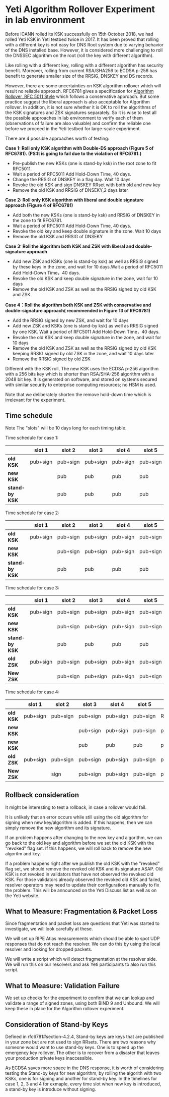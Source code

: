 # Yeti Algorithm Rollover Experiment in lab environment 

Before ICANN rolled its KSK successfully on 15th October 2018, we had rolled Yeti KSK in Yeti testbed twice in 2017. It has been proved that rolling with a different key is not easy for DNS Root system due to varying behavior of the DNS installed base. However, it is considered more challenging to roll the DNSSEC algorithm on the root (roll the key with different algorithm).

Like rolling with a different key, rolling with a different algorithm has security benefit. Moreover, rolling from current RSA/SHA256 to ECDSA p-256 has benefit to generate smaller size of the RRSIG, DNSKEY and DS records.

However, there are some uncertainties on KSK algorithm rollover which will result no reliable approach. RFC6781 gives a specification for [Algorithm Rollover, RFC 5011 Style](https://tools.ietf.org/html/rfc6781#section-4.1.4.2) which follows a conservative approach. But some practice suggest the liberal approach is also acceptable for Algorithm rollover. In addition, it is not sure whether it is OK to roll the algorithms of the KSK signatures and ZSK signatures separately. So it is wise to test all the possible approaches in lab environment to verify each of them (observations of failure are also valuable) and confirm the reliable one before we proceed in the Yeti testbed for large-scale experiment.  

There are 4 possible approaches worth of testing:

**Case 1: Roll only KSK algorithm with Double-DS approach (Figure 5 of RFC6781). (PS:It is going to fail due to the violation of RFC6781.)** 
   * Pre-publish the new KSKs (one is stand-by ksk) in the root zone to fit RFC5011. 
   * Wait a period of RFC5011 Add Hold-Down Time, 40 days. 
   * Change the RRSIG of DNSKEY in a flag day. Wait 10 days
   * Revoke the old KSK and sign DNSKEY RRset with both old and new key
   * Remove the old KSK and RRSIG of DNSEKY,2 days later

**Case 2: Roll only KSK algorithm with liberal and double signature approach (Figure 4 of RFC6781)**
   * Add both the new KSKs (one is stand-by ksk) and RRSIG of DNSKEY in the zone to fit RFC6781.
   * Wait a period of RFC5011 Add Hold-Down Time, 40 days.
   * Revoke the old key and keep double signature in the zone. Wait 10 days
   * Remove the old KSK and RRSIG of DNSEKY

**Case 3: Roll the algorithm both KSK and ZSK with liberal and double-signature approach**
   * Add new ZSK and KSKs (one is stand-by ksk) as well as RRSIG signed by these keys in the zone, and wait for 10 days.Wait a period of RFC5011 Add Hold-Down Time，40 days.
   * Revoke the old KSK and keep double signature in the zone, wait for 10 days
   * Remove the old KSK and ZSK as well as the RRSIG signed by old KSK and ZSK.

**Case 4：Roll the algorithm both KSK and ZSK with conservative and double-signature approach( recommended in Figure 13 of RFC6781)**
   * Add the RRSIG signed by new ZSK, and wait for 10 days
   * Add new ZSK and KSKs (one is stand-by ksk) as well as RRSIG signed by one KSK. Wait a period of RFC5011 Add Hold-Down Time，40 days.
   * Revoke the old KSK and keep double signature in the zone, and wait for 10 days
   * Remove the old KSK and ZSK as well as the RRSIG signed by old KSK keeping RRSIG signed by old ZSK in the zone, and wait 10 days later
   * Remove the RRSIG signed by old ZSK

Different with the KSK roll, The new KSK uses the ECDSA p-256 algorithm with a 256 bits key which is shorter than RSA/SHA-256 algorithm with a 2048 bit key. It is generated on software, and stored on systems secured with similar security to enterprise computing resources; no HSM is used.

Note that we deliberately shorten the remove hold-down time which is irrelevant for the experiment.

## Time schedule

Note The "slots" will be 10 days long for each timing table. 

Time schedule for case 1: 

|           |  slot 1  |  slot 2  |  slot 3  |  slot 4  |  slot 5  |  slot 6  |  slot 7  |  slot 8  |  slot 9  |
|-----------|----------|----------|----------|----------|----------|----------|----------|----------|----------|
| **old KSK** | pub+sign | pub+sign | pub+sign | pub+sign | pub+sign | pub   |   revoke+sign   | |       |
|  **new KSK**  |          |   pub    |   pub    |   pub    |   pub    | pub+sign | pub+sign | pub+sign | pub+sign |
|  **stand-by KSK**  |          |   pub    |   pub    |   pub    |   pub    | pub | pub | pub | pub |


Time schedule for case 2:

|           |  slot 1  |  slot 2  |  slot 3  |  slot 4  |  slot 5  |  slot 6  |  slot 7  |  slot 8  |  slot 9  |
|-----------|----------|----------|----------|----------|----------|----------|----------|----------|----------|
| **old KSK** | pub+sign | pub+sign | pub+sign | pub+sign | pub+sign | pub | Revoke+sign |     |          |
|  **new KSK**  |        | pub+sign | pub+sign |  pub+sign |  pub+sign   | pub+sign | pub+sign | pub+sign | pub+sign |
|  **stand-by KSK**  |          |   pub    |   pub    |   pub    |   pub    | pub | pub | pub | pub |


Time schedule for case 3:

|           |  slot 1  |  slot 2  |  slot 3  |  slot 4  |  slot 5  |  slot 6  |  slot 7  |  slot 8  |  slot 9  |
|-----------|----------|----------|----------|----------|----------|----------|----------|----------|----------|
| **old KSK** | pub+sign | pub+sign | pub+sign | pub+sign | pub+sign | Revoke+sign | |     |          |
|  **new KSK**  |        | pub+sign | pub+sign |  pub+sign |  pub+sign   | pub+sign | pub+sign | pub+sign | pub+sign |
|  **stand-by KSK**  |        | pub | pub |  pub|  pub | pub | pub | pub | pub |
| **old ZSK** | pub+sign | pub+sign | pub+sign | pub+sign | pub+sign | pub+sign  | |     |          |
|  **New ZSK**  |        | pub+sign | pub+sign |  pub+sign |  pub+sign   | pub+sign | pub+sign   | pub+sign  | pub+sign  |


Time schedule for case 4:

|           |  slot 1  |  slot 2  |  slot 3  |  slot 4  |  slot 5  |  slot 6  |  slot 7  |  slot 8  |  slot 9  |
|-----------|----------|----------|----------|----------|----------|----------|----------|----------|----------|
| **old KSK** | pub+sign | pub+sign | pub+sign | pub+sign | pub+sign | Revoke+sign |   |     |          |
|  **new KSK**  |        |      | pub+sign |  pub+sign |  pub+sign   | pub+sign | pub+sign | pub+sign | pub+sign |
|  **new KSK**  |        |      | pub |  pub |  pub | pub | pub | pub | pub |
| **old ZSK** | pub+sign | pub+sign | pub+sign | pub+sign | pub+sign | pub+sign |  sign |     |          |
|  **New ZSK**  |        | sign | pub+sign |  pub+sign |  pub+sign   | pub+sign | pub+sign  |  pub+sign | pub+sign  |


## Rollback consideration

It might be interesting to test a rollback, in case a rollover would fail.

It is unlikely that an error occurs while still using the old algorithm for
signing when new key/algorithm is added. If this happens, then we can simply 
remove the new algorithm and its signature.

If an problem happens after changing to the new key and algorithm, we can go back to
the old key and algorithm before we set the old KSK with the "revoked" flag set. If this
happens, we will roll back to remove the new algoritm and key.

If a problem happens right after we publish the old KSK with the "revoked"
flag set, we should remove the revoked old KSK and its signature ASAP. Old KSK 
is not revoked in validators that have not observed the revoked old KSK. For those 
validators already observed the revoked old KSK and failed, resolver operators 
may need to update their configurations manually to fix the problem. 
This will be announced on the Yeti Discuss list as well as on the 
Yeti website.

## What to Measure: Fragmentation & Packet Loss

Since fragmentation and packet loss are questions that Yeti was
started to investigate, we will look carefully at these.

We will set up RIPE Atlas measurements which should be able to spot
UDP responses that do not reach the resolver. We can do this by
using the local resolver and looking for dropped packets.

We will write a script which will detect fragmentation at the resolver
side. We will run this on our resolvers and ask Yeti participants to
also run this script.


## What to Measure: Validation Failure

We set up checks for the experiment to confirm that we can lookup
and validate a range of signed zones, using both BIND 9 and Unbound. We will
keep these in place for the Algorithm rollover experiment.

## Consideration of Stand-by Keys

Defined in rfc6781#section-4.2.4, Stand-by keys are keys that are 
published in your zone but are not used to sign RRsets. There are 
two reasons why someone would want to use stand-by keys.  One is to 
speed up the emergency key rollover. The other is to recover from a 
disaster that leaves your production private keys inaccessible.

As ECDSA saves more space in the DNS response, it is worth of 
considering testing the Stand-by keys for new algorithm, by 
rolling the algorith with two KSKs, one is for signing and 
another for stand-by key. In the timelines for case 1, 2, 3 and 4 
for exmaple, every time slot when new key is introduced, 
a stand-by key is introduce without signing.  


